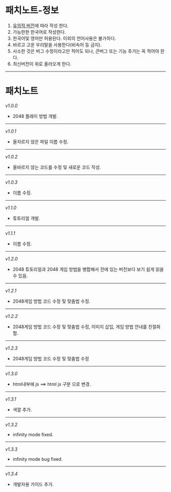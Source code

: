 패치노트-정보
============
1. [유의적 버전](https://semver.org/lang/ko/)에 따라 작성 한다.
2. 가능한한 한국어로 작성한다.
3. 한국어및 영어만 허용된다. 이외의 언어사용은 불가하다.
4. 바르고 고운 우리말을 사용한다(비속어 등 금지).
5. 사소한 것은 버그 수정이라고만 적어도 되나, 큰버그 또는 기능 추가는 꼭 적어야 한다.
6. 최신버전이 위로 올라오게 한다.
- - -
패치노트
=======
*v1.0.0*
* 2048 플래이 방법 개발.
- - -
*v1.0.1*
* 올자르지 않은 파일 이름 수정.
- - -
*v1.0.2*
* 올바르지 않는 코드를 수정 및 새로운 코드 작성.
- - -
*v1.0.3*
* 이름 수정.
- - -
*v1.1.0*
* 튜토리얼 개발.
- - -
*v1.1.1*
* 이름 수정.
- - -
*v1.2.0*
* 2048 튜토리얼과 2048 게임 방법을 병합해서 전에 있는 버전보다 보기 쉽게 읽을 수 있음.
- - -
*v1.2.1*
* 2048게임 방법 코드 수정 및 맞춤법 수정.
- - -
*v1.2.2*
* 2048게임 방법 코드 수정 및 맞춤법 수정, 이미지 삽입, 게임 방법 안내를 친절화함.
- - -
*v1.2.3*
* 2048게임 방법 코드 수정 및 맞춤법 수정
- - -
*v1.3.0*
* html내부에 js ==> html js 구분 으로 변경.
- - -
*v1.3.1*
* 색깔 추가.
- - -
*v1.3.2*
* infinity mode fixed.
- - -
*v1.3.3*
* infinity mode bug fixed.
- - -
*v1.3.4*
* 개발자용 가이드 추가.